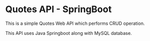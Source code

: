 # Quotes API - SpringBoot

This is a simple Quotes Web API which performs CRUD operation.

This API uses Java Springboot along with MySQL database.
